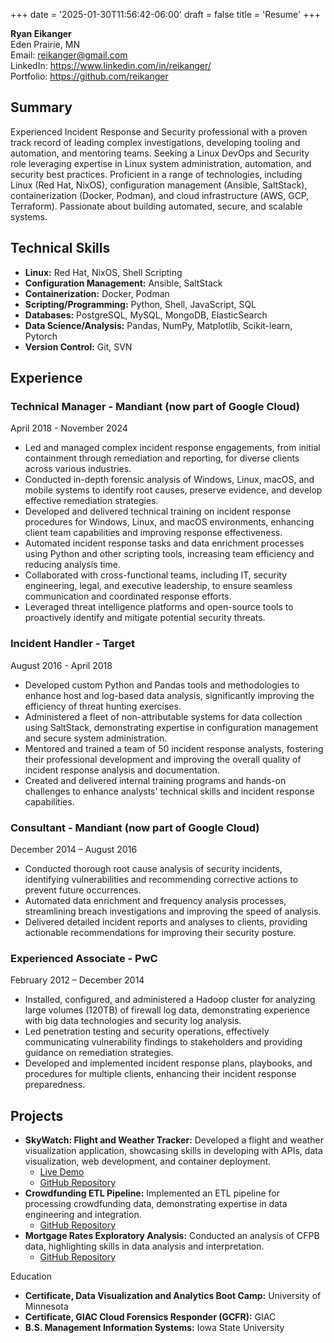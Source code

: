 +++
date = '2025-01-30T11:56:42-06:00'
draft = false
title = 'Resume'
+++

**Ryan Eikanger**  
Eden Prairie, MN  
Email: [reikanger@gmail.com](mailto:reikanger@gmail.com)  
LinkedIn: https://www.linkedin.com/in/reikanger/  
Portfolio: https://github.com/reikanger

## Summary
Experienced Incident Response and Security professional with a proven track record of leading complex investigations, developing tooling and automation, and mentoring teams. Seeking a Linux DevOps and Security role leveraging expertise in Linux system administration, automation, and security best practices. Proficient in a range of technologies, including Linux (Red Hat, NixOS), configuration management (Ansible, SaltStack), containerization (Docker, Podman), and cloud infrastructure (AWS, GCP, Terraform).  Passionate about building automated, secure, and scalable systems.

## Technical Skills
* **Linux:** Red Hat, NixOS, Shell Scripting
* **Configuration Management:** Ansible, SaltStack
* **Containerization:** Docker, Podman
* **Scripting/Programming:** Python, Shell, JavaScript, SQL
* **Databases:** PostgreSQL, MySQL, MongoDB, ElasticSearch
* **Data Science/Analysis:** Pandas, NumPy, Matplotlib, Scikit-learn, Pytorch
* **Version Control:** Git, SVN

## Experience
### Technical Manager - Mandiant (now part of Google Cloud)
April 2018 - November 2024

* Led and managed complex incident response engagements, from initial containment through remediation and reporting, for diverse clients across various industries.
* Conducted in-depth forensic analysis of Windows, Linux, macOS, and mobile systems to identify root causes, preserve evidence, and develop effective remediation strategies.
* Developed and delivered technical training on incident response procedures for Windows, Linux, and macOS environments, enhancing client team capabilities and improving response effectiveness.
* Automated incident response tasks and data enrichment processes using Python and other scripting tools, increasing team efficiency and reducing analysis time.
* Collaborated with cross-functional teams, including IT, security engineering, legal, and executive leadership, to ensure seamless communication and coordinated response efforts.
* Leveraged threat intelligence platforms and open-source tools to proactively identify and mitigate potential security threats.

### Incident Handler - Target
August 2016 - April 2018

* Developed custom Python and Pandas tools and methodologies to enhance host and log-based data analysis, significantly improving the efficiency of threat hunting exercises.
* Administered a fleet of non-attributable systems for data collection using SaltStack, demonstrating expertise in configuration management and secure system administration.
* Mentored and trained a team of 50 incident response analysts, fostering their professional development and improving the overall quality of incident response analysis and documentation.
* Created and delivered internal training programs and hands-on challenges to enhance analysts' technical skills and incident response capabilities.

### Consultant - Mandiant (now part of Google Cloud)
December 2014 – August 2016

* Conducted thorough root cause analysis of security incidents, identifying vulnerabilities and recommending corrective actions to prevent future occurrences.
* Automated data enrichment and frequency analysis processes, streamlining breach investigations and improving the speed of analysis.
* Delivered detailed incident reports and analyses to clients, providing actionable recommendations for improving their security posture.

### Experienced Associate - PwC
February 2012 – December 2014

* Installed, configured, and administered a Hadoop cluster for analyzing large volumes (120TB) of firewall log data, demonstrating experience with big data technologies and security log analysis.
* Led penetration testing and security operations, effectively communicating vulnerability findings to stakeholders and providing guidance on remediation strategies.
* Developed and implemented incident response plans, playbooks, and procedures for multiple clients, enhancing their incident response preparedness.

## Projects

* **SkyWatch: Flight and Weather Tracker:** Developed a flight and weather visualization application, showcasing skills in developing with APIs, data visualization, web development, and container deployment.
  - [Live Demo](https://skywatch.reika.io/)
  - [GitHub Repository](https://github.com/reikanger/skywatch)
* **Crowdfunding ETL Pipeline:** Implemented an ETL pipeline for processing crowdfunding data, demonstrating expertise in data engineering and integration.
  - [GitHub Repository](https://github.com/reikanger/crowdfunding-etl)
* **Mortgage Rates Exploratory Analysis:** Conducted an analysis of CFPB data, highlighting skills in data analysis and interpretation.
  - [GitHub Repository](https://github.com/reikanger/mortgage-rate-insights)

Education

* **Certificate, Data Visualization and Analytics Boot Camp:** University of Minnesota
* **Certificate, GIAC Cloud Forensics Responder (GCFR):** GIAC
* **B.S. Management Information Systems:** Iowa State University

